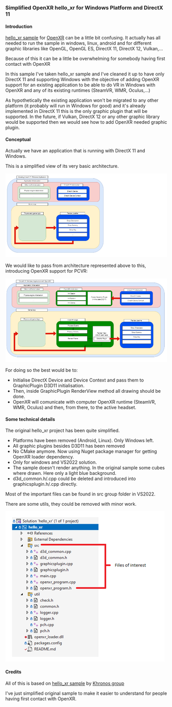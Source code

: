 
### Simplified OpenXR hello_xr for Windows Platform and DirectX 11

#### Introduction
[hello_xr sample](https://github.com/KhronosGroup/OpenXR-SDK-Source/tree/main/src/tests/hello_xr) for [OpenXR](https://www.khronos.org/openxr/) can be a little bit confusing. It actually has all needed to run the sample in windows, linux, android and for different graphic libraries like OpenGL, OpenGL ES, DirectX 11, DirectX 12, Vulkan,...

Because of this it can be a little be overwhelming for somebody having first contact with OpenXR

In this sample I've taken hello_xr sample and I've cleaned it up to have only DirectX 11 and supporting Windows with the objective of adding OpenXR support for an existing application to be able to do VR in Windows with OpenXR and any of its existing runtimes (SteamVR, WMR, Oculus,...)

As hypothetically the existing application won't be migrated to any other platform (it probably will run in Windows for good) and it's already implemented in DirectX 11 this is the only graphic plugin that will be supported. In the future, if Vulkan, DirectX 12 or any other graphic library would be supported then we would see how to add OpenXR needed graphic plugin.

#### Conceptual

Actually we have an application that is running with DirectX 11 and Windows.

This is a simplified view of its very basic architecture.

![diagram-Page-1.drawio.png](static/diagram-Page-1.drawio.png)

We would like to pass from architecture represented above to this, introducing OpenXR support for PCVR:

![diagram-Page-2.drawio.png](static/diagram-Page-2.drawio.png)

For doing so the best would be to:

- Initialise DirectX Device and Device Context and pass them to GraphicPlugin D3D11 initialisation.
- Then, inside GraphicPlugin RenderView method all drawing should be done.
- OpenXR will comunicate with computer OpenXR runtime (SteamVR, WMR, Oculus) and then, from there, to the active headset.

#### Some technical details

The original hello_xr project has been quite simplified.

- Platforms have been removed (Android, Linux). Only Windows left.
- All graphic plugins besides D3D11 has been removed
- No CMake anymore. Now using Nuget package manager for getting OpenXR loader dependency.
- Only for windows and VS2022 solution.
- The sample doesn't render anything. In the original sample some cubes where drawn. Here only a light blue background.
- d3d_common.h/.cpp could be deleted and introduced into graphicsplugin.h/.cpp directly.

Most of the important files can be found in src group folder in VS2022.

There are some utils, they could be removed with minor work.

![files.png](static/files.png)

#### Credits
All of this is based on [hello_xr sample](https://github.com/KhronosGroup/OpenXR-SDK-Source/tree/main/src/tests/hello_xr) by [Khronos  group](https://https://www.khronos.org/)

I've just simplified original sample to make it easier to understand for people having first contact with OpenXR.